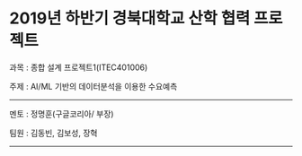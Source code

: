 # 2019년 하반기 경북대학교 산학 협력 프로젝트

과목 : 종합 설계 프로젝트1(ITEC401006)

주제 : AI/ML 기반의 데이터분석을 이용한 수요예측

***************************************************************

멘토 : 정명훈(구글코리아/ 부장)

팀원 : 김동빈, 김보성, 장혁

***************************************************************
